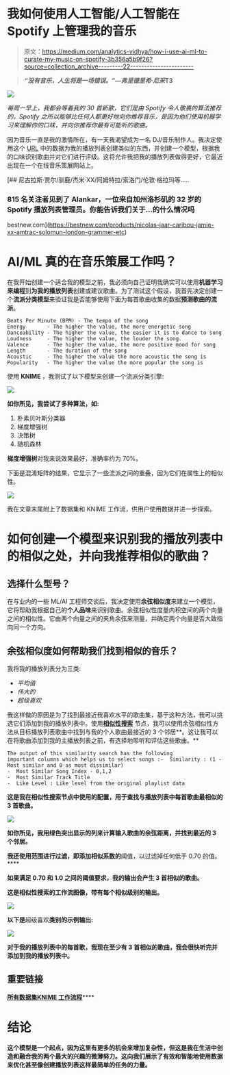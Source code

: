 # 我如何使用人工智能/人工智能在 Spotify 上管理我的音乐

> 原文：<https://medium.com/analytics-vidhya/how-i-use-ai-ml-to-curate-my-music-on-spotify-3b356a5b9f26?source=collection_archive---------22----------------------->

> ***“没有音乐，人生将是一场错误。”—弗里德里希·尼采*T3**

![](img/928a3296cfff38b7703c0759c78405a8.png)

*每周一早上，我都会等着我的 30 首新歌，它们是由 Spotify 令人敬畏的算法推荐的。Spotify 之所以能够比任何人都更好地向你推荐音乐，是因为他们使用机器学习来理解你的口味，并向你推荐你最有可能听的歌曲。*

因为音乐一直是我的激情所在，有一天我渴望成为一名 DJ/音乐制作人。我决定使用这个 [URL](http://sortyourmusic.playlistmachinery.com/) 中的数据为我的播放列表创建类似的东西，并创建一个模型，根据我的口味识别歌曲并对它们进行评级。这将允许我把我的播放列表做得更好，它最近出现在一个在线音乐策展网站上。

[](https://bestnew.com/products/nicolas-jaar-caribou-jamie-xx-amtrac-solomun-london-grammer-etc) [## 尼古拉斯·贾尔/驯鹿/杰米·XX/阿姆特拉/索洛门/伦敦·格拉玛等.....

### 815 名关注者见到了 Alankar，一位来自加州洛杉矶的 32 岁的 Spotify 播放列表管理员。你能告诉我们关于…的什么情况吗

bestnew.com](https://bestnew.com/products/nicolas-jaar-caribou-jamie-xx-amtrac-solomun-london-grammer-etc) 

# AI/ML 真的在音乐策展工作吗？

在我开始创建一个适合我的模型之前，我必须向自己证明我确实可以使用**机器学习来编程**到**为我的播放列表**创建或建议歌曲。为了测试这个假设，我首先决定创建一个**流派分类模型**来验证我是否能够使用下面为每首歌曲收集的数据**预测歌曲的流派**。

```
Beats Per Minute (BPM) - The tempo of the song
Energy       - The higher the value, the more energetic song
Danceability - The higher the value, the easier it is to dance to song
Loudness     - The higher the value, the louder the song.
Valence      - The higher the value, the more positive mood for song
Length       - The duration of the song
Acoustic     - The higher the value the more acoustic the song is
Popularity   - The higher the value the more popular the song is
```

使用 **KNIME** ，我测试了以下模型来创建一个流派分类引擎:

![](img/b4772a42750dd9d7033d4639e2eacade.png)

**如你所见，我尝试了多种算法，如:**

1.  朴素贝叶斯分类器
2.  梯度增强树
3.  决策树
4.  随机森林

**梯度增强树**对我来说效果最好，准确率约为 70%。

下面是混淆矩阵的结果，它显示了一些流派之间的重叠，因为它们在属性上的相似性。

![](img/a51df5e7847ecd068a930a126d423b2e.png)

我在文章末尾附上了数据集和 KNIME 工作流，供用户使用数据并进一步探索。

# 如何创建一个模型来识别我的播放列表中的相似之处，并向我推荐相似的歌曲？

## 选择什么型号？

在与业内的一些 ML/AI 工程师交谈后，我决定使用**余弦相似度**来建立一个模型，它将帮助我根据自己的**个人品味**来识别歌曲。余弦相似性度量内积空间的两个向量之间的相似性。它由两个向量之间的夹角余弦来测量，并确定两个向量是否大致指向同一个方向。

## 余弦相似度如何帮助我们找到相似的音乐？

我将我的播放列表分为三类:

*   *平均值*
*   *伟大的*
*   *超级喜欢*

我这样做的原因是为了找到最接近我喜欢水平的歌曲集，基于这种方法，我可以挑选它们添加到我的播放列表中。使用[**相似性搜索**](https://nodepit.com/node/org.knime.distmatrix.similaritysearch.SimilaritySearchNodeFactory) 节点，我可以使用余弦相似性方法从目标播放列表歌曲中找到与我的个人歌曲最接近的 3 个邻居**。这让我可以在将歌曲添加到我的主播放列表之前，有选择地聆听和评估这些歌曲。**

```
The output of this similarity search has the following 
important columns which helps us to select songs :-  Similarity : (1 - Most similar and 0 as most dissimilar)
-  Most Similar Song Index - 0,1,2
-  Most Similar Track Title
-  Like Level : Like level from the original playlist data
```

**这是我在相似性搜索节点中使用的配置，用于查找与播放列表中每首歌曲最相似的 3 首歌曲。**

**![](img/db888bff6a5f392fcbda222d95c5f604.png)**

**如你所见，我用绿色突出显示的列来计算输入歌曲的余弦距离，并找到最近的 3 个邻居。**

**我还使用范围进行过滤，即添加相似系数的**阈值，以过滤掉任何低于 0.70 的值。****

**如果满足 **0.70** 和 **1.0** 之间的阈值要求，我的输出会产生 3 首相似的歌曲。**

**这是相似性搜索的工作流图像，带有每个相似级别的输出。**

**![](img/89e8987f376aa76fb0fb266b379fa8d0.png)**

**以下是**超级喜欢**类别的示例输出:**

**![](img/c74b2775c35a4049369e191e91a717e3.png)**

**对于我的播放列表中的每首歌，我现在至少有 3 首相似的歌曲，我会很快听完并添加到我的播放列表中。**

## **重要链接**

**[**所有数据集**](https://docs.google.com/spreadsheets/d/1INmBDMvUrG_fWudl6-aO7RKwZ2Wn7fdRY0msf2UGRhk/edit?usp=sharing)**[**KNIME 工作流程**](https://drive.google.com/drive/folders/1NCdrwltK09JSRZSML990AJGKRWzWPaTj?usp=sharing)****

# ****结论****

****这个模型是一个起点，因为这里有更多的机会来增加复杂性，但这是我在生活中创造和融合我的两个最大的兴趣的微薄努力。这向我们展示了有效和智能地使用数据来优化甚至像创建播放列表这样最简单的任务的力量。****